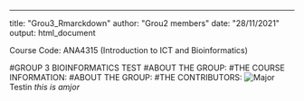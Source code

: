 ---
title: "Grou3_Rmarckdown"
author: "Grou2 members"
date: "28/11/2021"
output: html_document

Course Code: ANA4315 (Introduction to ICT and Bioinformatics)

#GROUP 3 BIOINFORMATICS TEST
#ABOUT THE GROUP:
#THE COURSE INFORMATION:
#ABOUT THE GROUP:
#THE CONTRIBUTORS: 
![Major](https://user-images.githubusercontent.com/95003138/143775084-a702bed8-6dd1-4b86-8abf-e478d386bb5a.jpg)
Testin 
*this is amjor*
